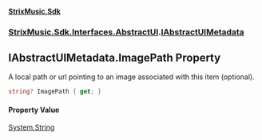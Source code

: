 #### [StrixMusic.Sdk](./index.md 'index')
### [StrixMusic.Sdk.Interfaces.AbstractUI](./StrixMusic-Sdk-Interfaces-AbstractUI.md 'StrixMusic.Sdk.Interfaces.AbstractUI').[IAbstractUIMetadata](./StrixMusic-Sdk-Interfaces-AbstractUI-IAbstractUIMetadata.md 'StrixMusic.Sdk.Interfaces.AbstractUI.IAbstractUIMetadata')
## IAbstractUIMetadata.ImagePath Property
A local path or url pointing to an image associated with this item (optional).  
```csharp
string? ImagePath { get; }
```
#### Property Value
[System.String](https://docs.microsoft.com/en-us/dotnet/api/System.String 'System.String')  
